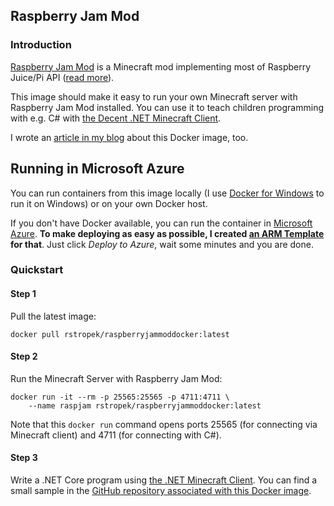 ## Raspberry Jam Mod


### Introduction

[Raspberry Jam Mod](https://github.com/arpruss/raspberryjammod/) is a Minecraft mod implementing most of Raspberry Juice/Pi API ([read more](http://www.instructables.com/id/Python-coding-for-Minecraft/)).

This image should make it easy to run your own Minecraft server with Raspberry Jam Mod installed. You can use it to teach children programming with e.g. C# with [the Decent .NET Minecraft Client](https://github.com/bleroy/minecraft.client). 

I wrote an [article in my blog](http://www.software-architects.com/devblog/2016/11/10/minecraft-server-for-dotnet-csharp-modding) about this Docker image, too.


## Running in Microsoft Azure

You can run containers from this image locally (I use [Docker for Windows](https://docs.docker.com/engine/installation/windows/#/docker-for-windows) to run it on Windows) or on your own Docker host.

If you don't have Docker available, you can run the container in [Microsoft Azure](https://azure.microsoft.com). **To make deploying as easy as possible, I created [an ARM Template](https://github.com/rstropek/RaspberryJamModDocker/tree/master/ARM-Template) for that**. Just click *Deploy to Azure*, wait some minutes and you are done.


### Quickstart

#### Step 1

Pull the latest image:

```
docker pull rstropek/raspberryjammoddocker:latest
```

#### Step 2

Run the Minecraft Server with Raspberry Jam Mod:

```
docker run -it --rm -p 25565:25565 -p 4711:4711 \
    --name raspjam rstropek/raspberryjammoddocker:latest
```

Note that this `docker run` command opens ports 25565 (for connecting via Minecraft client) and 4711 (for connecting with C#).

#### Step 3

Write a .NET Core program using [the .NET Minecraft Client](https://github.com/bleroy/minecraft.client). You can find a small sample in the [GitHub repository associated with this Docker image](https://github.com/rstropek/RaspberryJamModDocker/tree/master/Sample).
